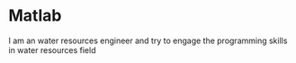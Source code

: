 # Matlab
I am an water resources engineer and  try to engage the programming skills in water resources field
